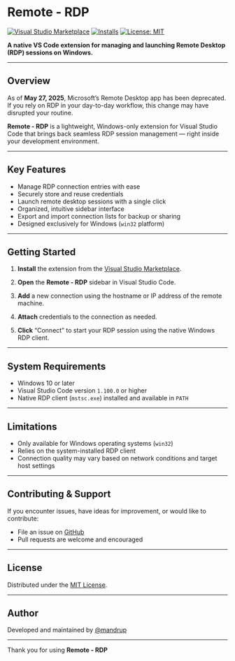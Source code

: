 # Remote - RDP

[![Visual Studio Marketplace](https://img.shields.io/visual-studio-marketplace/v/mandrup.remote-rdp?label=VS%20Marketplace)](https://marketplace.visualstudio.com/items?itemName=mandrup.remote-rdp)
[![Installs](https://img.shields.io/visual-studio-marketplace/i/mandrup.remote-rdp?color=blue)](https://marketplace.visualstudio.com/items?itemName=mandrup.remote-rdp)
[![License: MIT](https://img.shields.io/badge/license-MIT-blue.svg)](LICENSE)

**A native VS Code extension for managing and launching Remote Desktop (RDP) sessions on Windows.**

---

## Overview

As of **May 27, 2025**, Microsoft’s Remote Desktop app has been deprecated. If you rely on RDP in your day-to-day workflow, this change may have disrupted your routine.

**Remote - RDP** is a lightweight, Windows-only extension for Visual Studio Code that brings back seamless RDP session management — right inside your development environment.

---

## Key Features

- Manage RDP connection entries with ease
- Securely store and reuse credentials
- Launch remote desktop sessions with a single click
- Organized, intuitive sidebar interface
- Export and import connection lists for backup or sharing
- Designed exclusively for Windows (`win32` platform)

---

## Getting Started

1. **Install** the extension from the [Visual Studio Marketplace](https://marketplace.visualstudio.com/items?itemName=mandrup.remote-rdp).

2. **Open** the **Remote - RDP** sidebar in Visual Studio Code.

3. **Add** a new connection using the hostname or IP address of the remote machine.

4. **Attach** credentials to the connection as needed.

5. **Click** “Connect” to start your RDP session using the native Windows RDP client.

---

## System Requirements

- Windows 10 or later  
- Visual Studio Code version `1.100.0` or higher  
- Native RDP client (`mstsc.exe`) installed and available in `PATH`

---

## Limitations

- Only available for Windows operating systems (`win32`)
- Relies on the system-installed RDP client
- Connection quality may vary based on network conditions and target host settings

---

## Contributing & Support

If you encounter issues, have ideas for improvement, or would like to contribute:

- File an issue on [GitHub](https://github.com/mandrup/remote-rdp/issues)
- Pull requests are welcome and encouraged

---

## License

Distributed under the [MIT License](LICENSE).

---

## Author

Developed and maintained by [@mandrup](https://github.com/mandrup)

---

Thank you for using **Remote - RDP**
